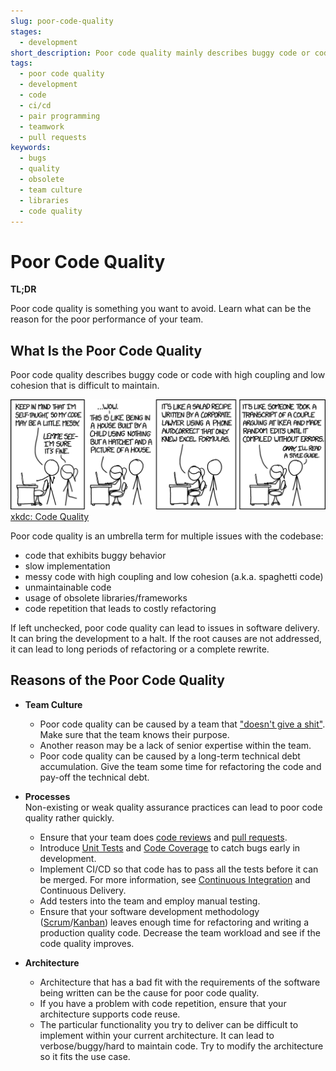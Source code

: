 ```yaml
---
slug: poor-code-quality
stages:
  - development
short_description: Poor code quality mainly describes buggy code or code with high coupling and low cohesion that is difficult to maintain. Poor code quality can also lead to frequent code repetition or suspiciously slow implementation.
tags:
  - poor code quality
  - development
  - code
  - ci/cd
  - pair programming
  - teamwork
  - pull requests
keywords:
  - bugs
  - quality
  - obsolete
  - team culture
  - libraries
  - code quality
---
```


# Poor Code Quality

**TL;DR**

Poor code quality is something you want to avoid. Learn what can be the reason for the poor performance of your team.

## What Is the Poor Code Quality

Poor code quality describes buggy code or code with high coupling and low cohesion that is difficult to maintain.

![Poor Code Quality](/files/code_quality.png)
[xkdc: Code Quality](https://xkcd.com/1513/)

Poor code quality is an umbrella term for multiple issues with the codebase:

- code that exhibits buggy behavior
- slow implementation
- messy code with high coupling and low cohesion (a.k.a. spaghetti code)
- unmaintainable code
- usage of obsolete libraries/frameworks
- code repetition that leads to costly refactoring

If left unchecked, poor code quality can lead to issues in software delivery. It can bring the development to a halt. If the root causes are not addressed, it can lead to long periods of refactoring or a complete rewrite.

## Reasons of the Poor Code Quality

- **Team Culture**

  - Poor code quality can be caused by a team that ["doesn't give a shit"](/problems/not_my_problem_mentality). Make sure that the team knows their purpose.
  - Another reason may be a lack of senior expertise within the team.
  - Poor code quality can be caused by a long-term technical debt accumulation. Give the team some time for refactoring the code and pay-off the technical debt.

- **Processes**  
  Non-existing or weak quality assurance practices can lead to poor code quality rather quickly.

  - Ensure that your team does [code reviews](/practices/code_review) and [pull requests](/practices/pull_requests).
  - Introduce [Unit Tests](/practices/unit_testing) and [Code Coverage](/practices/code_coverage) to catch bugs early in development.
  - Implement CI/CD so that code has to pass all the tests before it can be merged. For more information, see [Continuous Integration](/practices/continuous_integration) and Continuous Delivery.
  - Add testers into the team and employ manual testing.
  - Ensure that your software development methodology ([Scrum](/practices/scrum)/[Kanban](/practices/kanban)) leaves enough time for refactoring and writing a production quality code. Decrease the team workload and see if the code quality improves.

- **Architecture**
  - Architecture that has a bad fit with the requirements of the software being written can be the cause for poor code quality.
  - If you have a problem with code repetition, ensure that your architecture supports code reuse.
  - The particular functionality you try to deliver can be difficult to implement within your current architecture. It can lead to verbose/buggy/hard to maintain code. Try to modify the architecture so it fits the use case.
